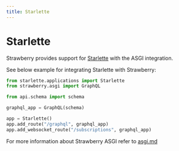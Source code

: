 ```yaml
---
title: Starlette
---
```


# Starlette

Strawberry provides support for [Starlette](https://fastapi.tiangolo.com/) with the ASGI integration.

See below example for integrating Starlette with Strawberry:

```python
from starlette.applications import Starlette
from strawberry.asgi import GraphQL

from api.schema import schema

graphql_app = GraphQL(schema)

app = Starlette()
app.add_route("/graphql", graphql_app)
app.add_websocket_route("/subscriptions", graphql_app)
```

For more information about Strawberry ASGI refer to [asgi.md](./asgi.md)
